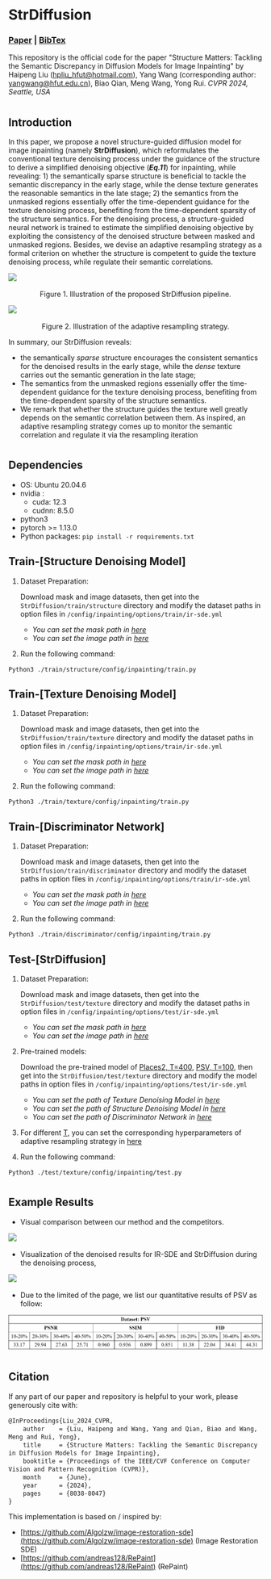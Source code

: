 # StrDiffusion

### [Paper](https://openaccess.thecvf.com/content/CVPR2024/html/Liu_Structure_Matters_Tackling_the_Semantic_Discrepancy_in_Diffusion_Models_for_CVPR_2024_paper.html) | [BibTex](https://github.com/htyjers/StrDiffusion?tab=readme-ov-file#citation)

This repository is the official code for the paper "Structure Matters: Tackling the Semantic Discrepancy in Diffusion Models for Image Inpainting" by Haipeng Liu (hpliu_hfut@hotmail.com), Yang Wang (corresponding author: yangwang@hfut.edu.cn), Biao Qian, Meng Wang, Yong Rui. *CVPR 2024, Seattle, USA*

#
## Introduction
In this paper, we propose a novel structure-guided diffusion model for image inpainting (namely **StrDiffusion**), which reformulates the conventional texture denoising process under the guidance of the structure to derive a simplified denoising objective (**_Eq.11_**) for inpainting, while revealing:  1) the semantically sparse structure is beneficial to tackle the semantic discrepancy in the early stage, while the dense texture generates the reasonable semantics in the late stage;  2) the semantics from the unmasked regions essentially offer the time-dependent guidance for the texture denoising process, benefiting from the time-dependent sparsity of the structure semantics. For the denoising process, a structure-guided neural network is trained to estimate the simplified denoising objective by exploiting the consistency of the denoised structure between masked and unmasked regions. Besides, we devise an adaptive resampling strategy as a formal criterion on whether the structure is competent to guide the texture denoising process, while regulate their semantic correlations. 


![](image/image3.png)
<p align="center">Figure 1. Illustration of the proposed StrDiffusion pipeline.</p>

![](image/image4.png)
<p align="center">Figure 2. Illustration of the adaptive resampling strategy.</p>

In summary, our StrDiffusion reveals: 
- the semantically _sparse_ structure encourages the consistent semantics for the denoised results in the early stage, while the _dense_ texture carries out the semantic generation in the late stage; 
- The semantics from the unmasked regions essenially offer the time-dependent guidance for the texture denoising process, benefiting from the time-dependent sparsity of the structure semantics.
- We remark that whether the structure guides the texture well greatly depends on the semantic correlation between them. As inspired, an adaptive resampling strategy comes up to monitor the semantic correlation and regulate it via the resampling iteration

  
#
## Dependencies

* OS: Ubuntu 20.04.6
* nvidia :
	- cuda: 12.3
	- cudnn: 8.5.0
* python3
* pytorch >= 1.13.0
* Python packages: `pip install -r requirements.txt`

## Train-[Structure Denoising Model]
1. Dataset Preparation:
   
   Download mask and image datasets, then get into the `StrDiffusion/train/structure` directory and modify the dataset paths in option files in `/config/inpainting/options/train/ir-sde.yml`
   * *You can set the mask path in [here](https://github.com/htyjers/StrDiffusion/blob/5749a214bb39754be165fa2bf76f96f13bc3e4a3/train/structure/config/inpainting/options/train/ir-sde.yml#L15)*
   * *You can set the image path in [here](https://github.com/htyjers/StrDiffusion/blob/5749a214bb39754be165fa2bf76f96f13bc3e4a3/train/structure/config/inpainting/options/train/ir-sde.yml#L22)*

2. Run the following command:
```
Python3 ./train/structure/config/inpainting/train.py
```

## Train-[Texture Denoising Model]
1. Dataset Preparation:
   
   Download mask and image datasets, then get into the `StrDiffusion/train/texture` directory and modify the dataset paths in option files in `/config/inpainting/options/train/ir-sde.yml`
   * *You can set the mask path in [here](https://github.com/htyjers/StrDiffusion/blob/5749a214bb39754be165fa2bf76f96f13bc3e4a3/train/texture/config/inpainting/options/train/ir-sde.yml#L15)*
   * *You can set the image path in [here](https://github.com/htyjers/StrDiffusion/blob/5749a214bb39754be165fa2bf76f96f13bc3e4a3/train/texture/config/inpainting/options/train/ir-sde.yml#L22)*

2. Run the following command:
```
Python3 ./train/texture/config/inpainting/train.py
```

## Train-[Discriminator Network]
1. Dataset Preparation:

   Download mask and image datasets, then get into the `StrDiffusion/train/discriminator` directory and modify the dataset paths in option files in `/config/inpainting/options/train/ir-sde.yml`
   * *You can set the mask path in [here](https://github.com/htyjers/StrDiffusion/blob/5749a214bb39754be165fa2bf76f96f13bc3e4a3/train/discriminator/config/inpainting/options/train/ir-sde.yml#L15)*
   * *You can set the image path in [here](https://github.com/htyjers/StrDiffusion/blob/5749a214bb39754be165fa2bf76f96f13bc3e4a3/train/discriminator/config/inpainting/options/train/ir-sde.yml#L22)*
     
2. Run the following command:
```
Python3 ./train/discriminator/config/inpainting/train.py
```

## Test-[StrDiffusion]
1. Dataset Preparation:

   Download mask and image datasets, then get into the `StrDiffusion/test/texture` directory and modify the dataset paths in option files in `/config/inpainting/options/test/ir-sde.yml`
   * *You can set the mask path in [here](https://github.com/htyjers/StrDiffusion/blob/5749a214bb39754be165fa2bf76f96f13bc3e4a3/test/texture/config/inpainting/options/test/ir-sde.yml#L15)*
   * *You can set the image path in [here](https://github.com/htyjers/StrDiffusion/blob/5749a214bb39754be165fa2bf76f96f13bc3e4a3/test/texture/config/inpainting/options/test/ir-sde.yml#L23)*
     
2. Pre-trained models:
   
   Download the pre-trained model of [Places2, T=400](https://pan.baidu.com/s/1vxZ57te6TratZwKsuUYV8Q?pwd=n8dr), [PSV, T=100](https://pan.baidu.com/s/1EfFETqk0EUY3AbRjtaj4NQ?pwd=3zg8), then get into the `StrDiffusion/test/texture` directory and modify the model paths in option files in `/config/inpainting/options/test/ir-sde.yml`
   * *You can set the path of Texture Denoising Model in [here](https://github.com/htyjers/StrDiffusion/blob/5749a214bb39754be165fa2bf76f96f13bc3e4a3/test/texture/config/inpainting/options/test/ir-sde.yml#L44)*
   * *You can set the path of Structure Denoising Model in [here](https://github.com/htyjers/StrDiffusion/blob/5749a214bb39754be165fa2bf76f96f13bc3e4a3/test/texture/config/inpainting/options/test/ir-sde.yml#L45)*
   * *You can set the path of Discriminator Network in [here](https://github.com/htyjers/StrDiffusion/blob/5749a214bb39754be165fa2bf76f96f13bc3e4a3/test/texture/config/inpainting/options/test/ir-sde.yml#L46)*
    
3. For different [T](https://github.com/htyjers/StrDiffusion/blob/5749a214bb39754be165fa2bf76f96f13bc3e4a3/test/texture/config/inpainting/options/test/ir-sde.yml#L10), you can set the corresponding hyperparameters of adaptive resampling strategy in [here](https://github.com/htyjers/StrDiffusion/blob/772dd44b5595293d95efa5d92745ce48db185d66/test/texture/config/inpainting/utils/sde_utils.py#L295-L296)
   
4. Run the following command:
```
Python3 ./test/texture/config/inpainting/test.py
```

#
## Example Results

- Visual comparison between our method and the competitors.

![](image/image1.png)

- Visualization of the denoised results for IR-SDE and StrDiffusion during the denoising process,

![](image/image2.png)

- Due to the limited of the page, we list our quantitative results of PSV as follow:
  
![](image/table.png)

#
## Citation

If any part of our paper and repository is helpful to your work, please generously cite with:

```
@InProceedings{Liu_2024_CVPR,
    author    = {Liu, Haipeng and Wang, Yang and Qian, Biao and Wang, Meng and Rui, Yong},
    title     = {Structure Matters: Tackling the Semantic Discrepancy in Diffusion Models for Image Inpainting},
    booktitle = {Proceedings of the IEEE/CVF Conference on Computer Vision and Pattern Recognition (CVPR)},
    month     = {June},
    year      = {2024},
    pages     = {8038-8047}
}
```

This implementation is based on / inspired by:

* [https://github.com/Algolzw/image-restoration-sde](https://github.com/Algolzw/image-restoration-sde) (Image Restoration SDE)
* [https://github.com/andreas128/RePaint](https://github.com/andreas128/RePaint) (RePaint)
